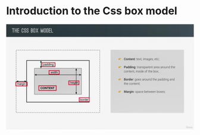# Introduction to the Css box model

![image](005%20Introduction%20to%20the%20CSS%20Box%20Model.mp4_snapshot_01.55_[2022.07.10_22.33.53].jpg)
